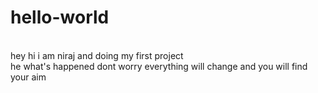 # hello-world
<br>
hey hi i am niraj and doing my first project 
<br>
he what's happened dont worry everything will change and you will find your aim
